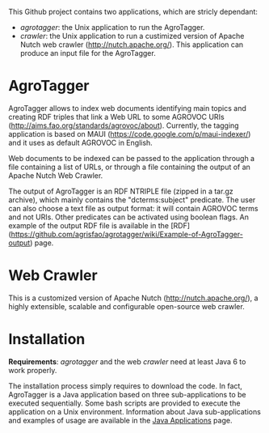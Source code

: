 This Github project contains two applications, which are stricly dependant:

- *agrotagger*: the Unix application to run the AgroTagger.
- *crawler*:  the Unix application to run a custimized version of Apache Nutch web crawler (http://nutch.apache.org/). This application can produce an input file for the AgroTagger.

AgroTagger
==========

AgroTagger allows to index web documents identifying main topics and creating RDF triples that link a Web URL to some AGROVOC URIs (http://aims.fao.org/standards/agrovoc/about). Currently, the tagging application is based on MAUI (https://code.google.com/p/maui-indexer/) and it uses as default AGROVOC in English. 

Web documents to be indexed can be passed to the application through a file containing a list of URLs, or through a file containing the output of an Apache Nutch Web Crawler.

The output of AgroTagger is an RDF NTRIPLE file (zipped in a tar.gz archive), which mainly contains the "dcterms:subject" predicate. The user can also choose a text file as output format: it will contain AGROVOC terms and not URIs. Other predicates can be activated using boolean flags. An example of the output RDF file is available in the [RDF] (https://github.com/agrisfao/agrotagger/wiki/Example-of-AgroTagger-output) page.

Web Crawler
==========
This is a customized version of Apache Nutch (http://nutch.apache.org/), a highly extensible, scalable and configurable open-source web crawler.

Installation
==========

**Requirements**: *agrotagger* and the web *crawler* need at least Java 6 to work properly.

The installation process simply requires to download the code. In fact, AgroTagger is a Java application based on three sub-applications to be executed sequentially. Some bash scripts are provided to execute the application on a Unix environment. Information about Java sub-applications and examples of usage are available in the [Java Applications](https://github.com/agrisfao/agrotagger/wiki/Java-Applications) page.


  
